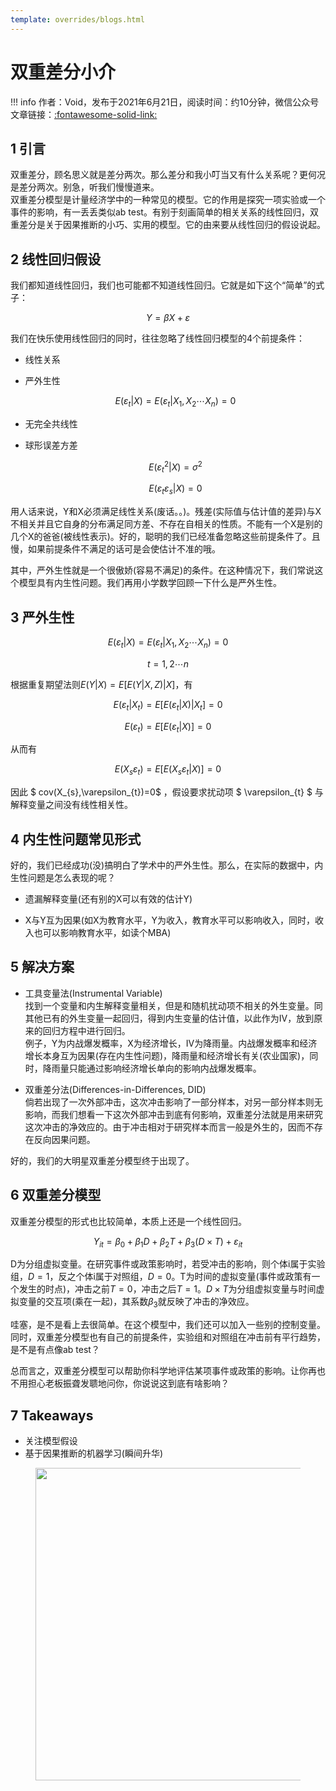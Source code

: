 ```yaml
---
template: overrides/blogs.html
---
```


# 双重差分小介

!!! info 
    作者：Void，发布于2021年6月21日，阅读时间：约10分钟，微信公众号文章链接：[:fontawesome-solid-link:](https://mp.weixin.qq.com/s/PBHXRCzPUKyRLYSOkkZmLw)

## 1 引言

双重差分，顾名思义就是差分两次。那么差分和我小叮当又有什么关系呢？更何况是差分两次。别急，听我们慢慢道来。  
双重差分模型是计量经济学中的一种常见的模型。它的作用是探究一项实验或一个事件的影响，有一丢丢类似ab test。有别于刻画简单的相关关系的线性回归，双重差分是关于因果推断的小巧、实用的模型。它的由来要从线性回归的假设说起。

## 2 线性回归假设

我们都知道线性回归，我们也可能都不知道线性回归。它就是如下这个“简单”的式子：

$$ Y=\beta X+\varepsilon $$

我们在快乐使用线性回归的同时，往往忽略了线性回归模型的4个前提条件：

-   线性关系

-   严外生性

    $$E(\varepsilon_{t}|X)=E(\varepsilon_{t}|X_{1},X_{2}\cdots X_{n})=0$$

-   无完全共线性

-   球形误差方差 

    $$E(\varepsilon_{t}^{2}|X)=\sigma^{2}$$

    $$E(\varepsilon_{t}\varepsilon_{s}|X)=0$$

用人话来说，Y和X必须满足线性关系(废话。。)。残差(实际值与估计值的差异)与X不相关并且它自身的分布满足同方差、不存在自相关的性质。不能有一个X是别的几个X的爸爸(被线性表示)。好的，聪明的我们已经准备忽略这些前提条件了。且慢，如果前提条件不满足的话可是会使估计不准的哦。  

其中，严外生性就是一个很傲娇(容易不满足)的条件。在这种情况下，我们常说这个模型具有内生性问题。我们再用小学数学回顾一下什么是严外生性。

## 3 严外生性

$$E(\varepsilon_{t}|X)=E(\varepsilon_{t}|X_{1},X_{2}\cdots X_{n})=0$$

$$t=1,2\cdots n$$ 

根据重复期望法则$E(Y|X)=E[E(Y|X,Z)|X]$，有

$$E(\varepsilon_{t}|X_{t})=E[E(\varepsilon_{t}|X)|X_{t}]=0$$

$$E(\varepsilon_{t})=E[E(\varepsilon_{t}|X)]=0$$

从而有

$$E(X_{s}\varepsilon_{t})=E[E(X_{s}\varepsilon_{t}|X)]=0$$

因此 $ cov(X_{s},\varepsilon_{t})=0$ ，假设要求扰动项 $ \varepsilon_{t} $ 与解释变量之间没有线性相关性。

## 4 内生性问题常见形式

好的，我们已经成功(没)搞明白了学术中的严外生性。那么，在实际的数据中，内生性问题是怎么表现的呢？

-   遗漏解释变量(还有别的X可以有效的估计Y)

-   X与Y互为因果(如X为教育水平，Y为收入，教育水平可以影响收入，同时，收入也可以影响教育水平，如读个MBA)

## 5 解决方案

-   工具变量法(Instrumental Variable)\
    找到一个变量和内生解释变量相关，但是和随机扰动项不相关的外生变量。同其他已有的外生变量一起回归，得到内生变量的估计值，以此作为IV，放到原来的回归方程中进行回归。  
    例子，Y为内战爆发概率，X为经济增长，IV为降雨量。内战爆发概率和经济增长本身互为因果(存在内生性问题)，降雨量和经济增长有关(农业国家)，同时，降雨量只能通过影响经济增长单向的影响内战爆发概率。

-   双重差分法(Differences-in-Differences, DID)\
    倘若出现了一次外部冲击，这次冲击影响了一部分样本，对另一部分样本则无影响，而我们想看一下这次外部冲击到底有何影响，双重差分法就是用来研究这次冲击的净效应的。由于冲击相对于研究样本而言一般是外生的，因而不存在反向因果问题。  
    
好的，我们的大明星双重差分模型终于出现了。

## 6 双重差分模型

双重差分模型的形式也比较简单，本质上还是一个线性回归。  

$$Y_{it}=\beta_{0}+\beta_{1}D+\beta_{2}T+\beta_{3}(D\times T)+\varepsilon_{it}$$

D为分组虚拟变量。在研究事件或政策影响时，若受冲击的影响，则个体i属于实验组，$D=1$，反之个体i属于对照组，$D=0$。T为时间的虚拟变量(事件或政策有一个发生的时点)，冲击之前$T=0$，冲击之后$T=1$。$D\times T$为分组虚拟变量与时间虚拟变量的交互项(乘在一起)，其系数$\beta_{3}$就反映了冲击的净效应。  

哇塞，是不是看上去很简单。在这个模型中，我们还可以加入一些别的控制变量。同时，双重差分模型也有自己的前提条件，实验组和对照组在冲击前有平行趋势，是不是有点像ab test？  

总而言之，双重差分模型可以帮助你科学地评估某项事件或政策的影响。让你再也不用担心老板振聋发聩地问你，你说说这到底有啥影响？


## 7 Takeaways

-   关注模型假设
-   基于因果推断的机器学习(瞬间升华)

<figure>
  <img src="https://cdn.jsdelivr.net/gh/BulletTech2021/Pics/2021-6-14/1623639526512-1080P%20(Full%20HD)%20-%20Tail%20Pic.png" width="500" />
</figure>
